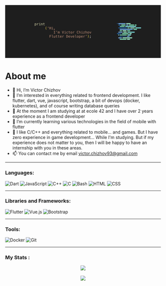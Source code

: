 <!--
**chizhovvictor/chizhovvictor** is a ✨ _special_ ✨ repository because its `README.md` (this file) appears on your GitHub profile.
-->

<img src="https://github.com/chizhovvictor/chizhovvictor/blob/main/images/head.jpg" />

# About me
- 👋 Hi, I’m Victor Chizhov
- 👀 I’m interested in everything related to frontend development. I like flutter, dart, vue, javascript, bootstrap, a bit of devops (docker, kubernetes), and of course writing database queries
- 🌱 At the moment I am studying at at ecole 42 and I have over 2 years experience as a frontend developer
- 📱 I’m currently learning various technologies in the field of mobile with flutter
- 💞️ I like С/С++ and everything related to mobile... and games. But I have zero experience in game development... While I'm studying. But if my experience does not matter to you, then I will be happy to have an internship with you in these areas.
- 📫 You can contact me by email victor.chizhov93@gmail.com

---

### Languages:

![Dart](https://img.shields.io/badge/dart-%230175C2.svg?style=for-the-badge&logo=dart&logoColor=white)
![JavaScript](https://img.shields.io/badge/javascript-%23323330.svg?style=for-the-badge&logo=javascript&logoColor=%23F7DF1E)
![C++](https://img.shields.io/badge/c++-%2300599C.svg?style=for-the-badge&logo=c%2B%2B&logoColor=white)
![C](https://img.shields.io/badge/c-%230095D5.svg?style=for-the-badge&logo=c&logoColor=white)
![Bash](https://img.shields.io/badge/bash-%23323330.svg?style=for-the-badge&logo=gnubash&logoColor=white)
![HTML](https://img.shields.io/badge/HTML-%23E34F26.svg?style=for-the-badge&logo=html5&logoColor=white)
![CSS](https://img.shields.io/badge/CSS-%231572B6.svg?style=for-the-badge&logo=css3&logoColor=white)


---

### Libraries and Frameworks:

![Flutter](https://img.shields.io/badge/flutter-%2302569B.svg?style=for-the-badge&logo=flutter&logoColor=white)
![Vue.js](https://img.shields.io/badge/vue.js-%234FC08D.svg?style=for-the-badge&logo=vue.js&logoColor=white)
![Bootstrap](https://img.shields.io/badge/bootstrap-%23563D7C.svg?style=for-the-badge&logo=bootstrap&logoColor=white)

---

### Tools:

![Docker](https://img.shields.io/badge/Docker-%232496ED.svg?style=for-the-badge&logo=docker&logoColor=white)
![Git](https://img.shields.io/badge/Git-%23F05032.svg?style=for-the-badge&logo=git&logoColor=white)

---

### My Stats :
<p align=center>
  <img src="http://github-readme-streak-stats.herokuapp.com?user=chizhovvictor&hide_border=true)](https://git.io/streak-stats)">
</p>
<p align=center>
  <img src="https://github-readme-stats.vercel.app/api?username=chizhovvictor">
</p>


